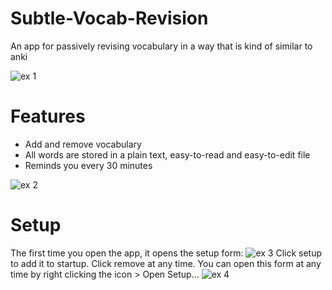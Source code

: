 # Subtle-Vocab-Revision
An app for passively revising vocabulary in a way that is kind of similar to anki

![ex 1](https://user-images.githubusercontent.com/77842470/222881286-5d594251-a4c0-4865-a21a-7fba3fa2bc16.png)

# Features
- Add and remove vocabulary
- All words are stored in a plain text, easy-to-read and easy-to-edit file
- Reminds you every 30 minutes

![ex 2](https://user-images.githubusercontent.com/77842470/222882506-96d5c865-585b-4d65-ab3a-2f987a547b7d.png)

# Setup
The first time you open the app, it opens the setup form:
![ex 3](https://user-images.githubusercontent.com/77842470/222882550-837f3caa-936e-4707-a936-e8be6dd280d8.png)
Click setup to add it to startup. Click remove at any time. You can open this form at any time by right clicking the icon > Open Setup...
![ex 4](https://user-images.githubusercontent.com/77842470/222882612-0e10d469-3fe9-411d-889d-4e698527bfeb.png)
